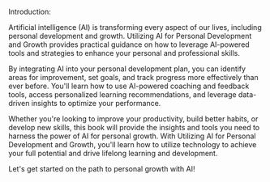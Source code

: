 Introduction:

Artificial intelligence (AI) is transforming every aspect of our lives, including personal development and growth. Utilizing AI for Personal Development and Growth provides practical guidance on how to leverage AI-powered tools and strategies to enhance your personal and professional skills.

By integrating AI into your personal development plan, you can identify areas for improvement, set goals, and track progress more effectively than ever before. You'll learn how to use AI-powered coaching and feedback tools, access personalized learning recommendations, and leverage data-driven insights to optimize your performance.

Whether you're looking to improve your productivity, build better habits, or develop new skills, this book will provide the insights and tools you need to harness the power of AI for personal growth. With Utilizing AI for Personal Development and Growth, you'll learn how to utilize technology to achieve your full potential and drive lifelong learning and development.

Let's get started on the path to personal growth with AI!
